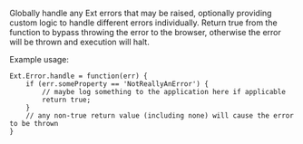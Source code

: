 Globally handle any Ext errors that may be raised, optionally providing custom logic to
handle different errors individually. Return true from the function to bypass throwing the
error to the browser, otherwise the error will be thrown and execution will halt.

Example usage:

    Ext.Error.handle = function(err) {
        if (err.someProperty == 'NotReallyAnError') {
            // maybe log something to the application here if applicable
            return true;
        }
        // any non-true return value (including none) will cause the error to be thrown
    }

